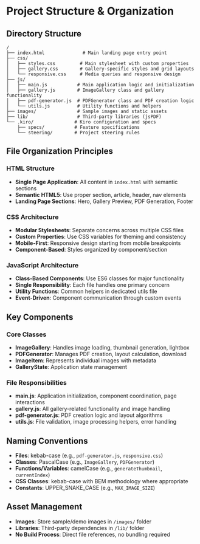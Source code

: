 # Project Structure & Organization

## Directory Structure

```
/
├── index.html              # Main landing page entry point
├── css/
│   ├── styles.css         # Main stylesheet with custom properties
│   ├── gallery.css        # Gallery-specific styles and grid layouts
│   └── responsive.css     # Media queries and responsive design
├── js/
│   ├── main.js           # Main application logic and initialization
│   ├── gallery.js        # ImageGallery class and gallery functionality
│   ├── pdf-generator.js  # PDFGenerator class and PDF creation logic
│   └── utils.js          # Utility functions and helpers
├── images/               # Sample images and static assets
├── lib/                  # Third-party libraries (jsPDF)
└── .kiro/               # Kiro configuration and specs
    ├── specs/           # Feature specifications
    └── steering/        # Project steering rules
```

## File Organization Principles

### HTML Structure

- **Single Page Application**: All content in `index.html` with semantic sections
- **Semantic HTML5**: Use proper section, article, header, nav elements
- **Landing Page Sections**: Hero, Gallery Preview, PDF Generation, Footer

### CSS Architecture

- **Modular Stylesheets**: Separate concerns across multiple CSS files
- **Custom Properties**: Use CSS variables for theming and consistency
- **Mobile-First**: Responsive design starting from mobile breakpoints
- **Component-Based**: Styles organized by component/section

### JavaScript Architecture

- **Class-Based Components**: Use ES6 classes for major functionality
- **Single Responsibility**: Each file handles one primary concern
- **Utility Functions**: Common helpers in dedicated utils file
- **Event-Driven**: Component communication through custom events

## Key Components

### Core Classes

- **ImageGallery**: Handles image loading, thumbnail generation, lightbox
- **PDFGenerator**: Manages PDF creation, layout calculation, download
- **ImageItem**: Represents individual images with metadata
- **GalleryState**: Application state management

### File Responsibilities

- **main.js**: Application initialization, component coordination, page interactions
- **gallery.js**: All gallery-related functionality and image handling
- **pdf-generator.js**: PDF creation logic and layout algorithms
- **utils.js**: File validation, image processing helpers, error handling

## Naming Conventions

- **Files**: kebab-case (e.g., `pdf-generator.js`, `responsive.css`)
- **Classes**: PascalCase (e.g., `ImageGallery`, `PDFGenerator`)
- **Functions/Variables**: camelCase (e.g., `generateThumbnail`, `currentIndex`)
- **CSS Classes**: kebab-case with BEM methodology where appropriate
- **Constants**: UPPER_SNAKE_CASE (e.g., `MAX_IMAGE_SIZE`)

## Asset Management

- **Images**: Store sample/demo images in `/images/` folder
- **Libraries**: Third-party dependencies in `/lib/` folder
- **No Build Process**: Direct file references, no bundling required
